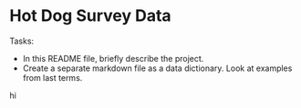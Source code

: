 # Hot Dog Survey Data

Tasks: 

- In this README file, briefly describe the project. 
- Create a separate markdown file as a data dictionary. Look at examples from last terms.

hi
